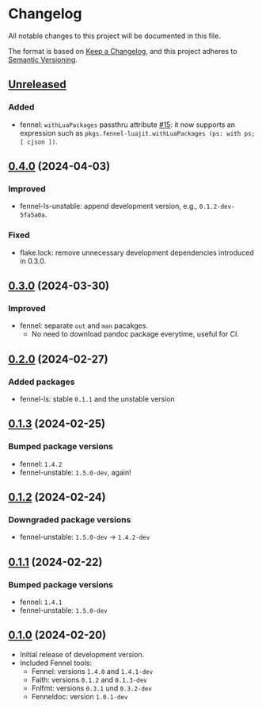 # Changelog

All notable changes to this project will be documented in this file.

The format is based on [Keep a Changelog][1],
and this project adheres to [Semantic Versioning][2].

[1]: https://keepachangelog.com/en/1.1.0/
[2]: https://semver.org/spec/v2.0.0.html

## [Unreleased]

### Added

- fennel: `withLuaPackages` passthru attribute [#15]:
  it now supports an expression such as
  `pkgs.fennel-luajit.withLuaPackages (ps: with ps; [ cjson ])`.

[#15]: https://github.com/m15a/flake-fennel-tools/issues/15

## [0.4.0] (2024-04-03)

### Improved

- fennel-ls-unstable: append development version, e.g.,
  `0.1.2-dev-5fa5a0a`.

### Fixed

- flake.lock: remove unnecessary development dependencies
  introduced in 0.3.0.

## [0.3.0] (2024-03-30)

### Improved

- fennel: separate `out` and `man` pacakges.
  - No need to download pandoc package everytime, useful for CI.

## [0.2.0] (2024-02-27)

### Added packages

- fennel-ls: stable `0.1.1` and the unstable version

## [0.1.3] (2024-02-25)

### Bumped package versions

- fennel: `1.4.2`
- fennel-unstable: `1.5.0-dev`, again!

## [0.1.2] (2024-02-24)

### Downgraded package versions

- fennel-unstable: `1.5.0-dev` -> `1.4.2-dev`

## [0.1.1] (2024-02-22)

### Bumped package versions

- fennel: `1.4.1`
- fennel-unstable: `1.5.0-dev`

## [0.1.0] (2024-02-20)

- Initial release of development version.
- Included Fennel tools:
  - Fennel: versions `1.4.0` and `1.4.1-dev`
  - Faith: versions `0.1.2` and `0.1.3-dev`
  - Fnlfmt: versions `0.3.1` und `0.3.2-dev`
  - Fenneldoc: version `1.0.1-dev`

[Unreleased]: https://github.com/m15a/flake-fennel-tools/tree/HEAD
[0.4.0]: https://github.com/m15a/flake-fennel-tools/tree/v0.4.0
[0.3.0]: https://github.com/m15a/flake-fennel-tools/tree/v0.3.0
[0.2.0]: https://github.com/m15a/flake-fennel-tools/tree/v0.2.0
[0.1.3]: https://github.com/m15a/flake-fennel-tools/tree/v0.1.3
[0.1.2]: https://github.com/m15a/flake-fennel-tools/tree/v0.1.2
[0.1.1]: https://github.com/m15a/flake-fennel-tools/tree/v0.1.1
[0.1.0]: https://github.com/m15a/flake-fennel-tools/tree/v0.1.0

<!-- vim:set tw=72 spell nowrap: -->
